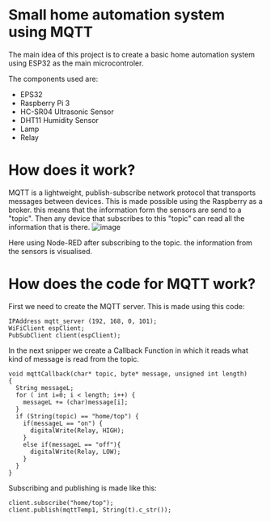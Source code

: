 #            Small home automation system using MQTT 
The main idea of this project is to create a basic home automation system using ESP32 as the main microcontroler.

The components used are: 
- EPS32
- Raspberry Pi 3
- HC-SR04 Ultrasonic Sensor
- DHT11 Humidity Sensor 
- Lamp
- Relay 


#           How does it work?  
MQTT is a lightweight, publish-subscribe network protocol that transports messages between devices. This is made possible using the Raspberry as a broker. this means that the information form the sensors are send to a "topic".
Then any device that subscribes to this "topic" can read all the information that is there.
![image](https://user-images.githubusercontent.com/49244252/127191130-c1143a79-678e-4f5a-ae5d-fd4082798b15.png)

Here using Node-RED after subscribing to the topic. the information from the sensors is visualised. 

#           How does the code for MQTT work? 

First we need to create the MQTT server. This is made using this code: 

```
IPAddress mqtt_server (192, 168, 0, 101);    
WiFiClient espClient; 
PubSubClient client(espClient); 
```
In the next snipper we create a Callback Function in which it reads what kind of message is read from the topic.
```
void mqttCallback(char* topic, byte* message, unsigned int length)
{
  String messageL; 
  for ( int i=0; i < length; i++) { 
    messageL += (char)message[i];
  }
  if (String(topic) == "home/top") { 
    if(messageL == "on") { 
      digitalWrite(Relay, HIGH); 
    }
    else if(messageL == "off"){ 
      digitalWrite(Relay, LOW);
    }
  }
}
```
Subscribing and publishing is made like this: 
```
client.subscribe("home/top"); 
client.publish(mqttTemp1, String(t).c_str());
```
